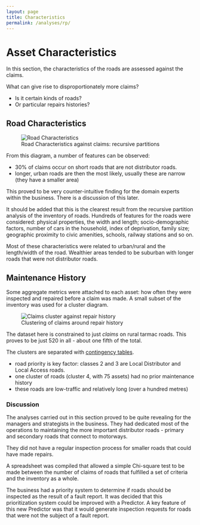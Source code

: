 ```yaml
---
layout: page
title: Characteristics
permalink: /analyses/rp/
---
```


# Asset Characteristics

In this section, the characteristics of the roads are assessed against the claims. 

What can give rise to disproportionately more claims?

 - Is it certain kinds of roads?
 - Or particular repairs histories? 

## Road Characteristics

<p class="photo-gallery">
    <figure>
      <img src="/assets/images/br/xroadsc-cwy0-003.jpeg" alt="Road Characteristics">
      <figcaption>Road Characteristics against claims: recursive partitions</figcaption>
    </figure>
</p>

From this diagram, a number of features can be observed:

 - 30% of claims occur on short roads that are not distributor roads.
 - longer, urban roads are then the most likely, usually these are narrow (they have a smaller area)
 
This proved to be very counter-intuitive finding for the domain experts within
the business. There is a discussion of this later.

It should be added that this is the clearest result from the recursive partition
analysis of the inventory of roads. Hundreds of features for the roads were
considered: physical properties, the width and length; socio-demographic
factors, number of cars in the household, index of deprivation, family size;
geographic proximity to civic amenities, schools, railway stations and so on.

Most of these characteristics were related to urban/rural and the length/width
of the road. Wealthier areas tended to be suburban with longer roads that were
not distributor roads.

## Maintenance History

Some aggregate metrics were attached to each asset: how often they were
inspected and repaired before a claim was made. A small subset of the inventory
was used for a cluster diagram.

<p class="photo-gallery">
    <figure>
      <img src="/assets/images/br/rp2-002.jpeg" alt="Claims cluster against repair history">
      <figcaption>Clustering of claims around repair history</figcaption>
    </figure>
</p>

The dataset here is constrained to just *claims* on rural tarmac roads. This
proves to be just 520 in all - about one fifth of the total.

The clusters are separated with [contingency tables](/assets/images/br/rp2.txt).

 - road priority is key factor: classes 2 and 3 are Local Distributor and Local Access roads.
 - one cluster of roads (cluster 4, with 75 assets) had no prior maintenance history
 - these roads are low-traffic and relatively long (over a hundred metres)

### Discussion

The analyses carried out in this section proved to be quite revealing for the
managers and strategists in the business. They had dedicated most of the
operations to maintaining the more important distributor roads - primary and
secondary roads that connect to motorways. 

They did not have a regular inspection process for smaller roads that could have
made repairs.

A spreadsheet was compiled that allowed a simple Chi-square test to be made
between the number of claims of roads that fulfilled a set of criteria and the
inventory as a whole.

The business had a priority system to determine if roads should be inspected as
the result of a fault report. It was decided that this prioritization system
could be improved with a Predictor. A key feature of this new Predictor was that
it would generate inspection requests for roads that were not the subject of a
fault report.
